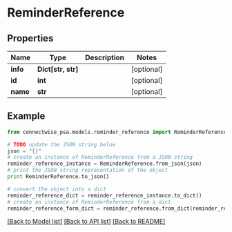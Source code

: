 # ReminderReference


## Properties
Name | Type | Description | Notes
------------ | ------------- | ------------- | -------------
**info** | **Dict[str, str]** |  | [optional] 
**id** | **int** |  | [optional] 
**name** | **str** |  | [optional] 

## Example

```python
from connectwise_psa.models.reminder_reference import ReminderReference

# TODO update the JSON string below
json = "{}"
# create an instance of ReminderReference from a JSON string
reminder_reference_instance = ReminderReference.from_json(json)
# print the JSON string representation of the object
print ReminderReference.to_json()

# convert the object into a dict
reminder_reference_dict = reminder_reference_instance.to_dict()
# create an instance of ReminderReference from a dict
reminder_reference_form_dict = reminder_reference.from_dict(reminder_reference_dict)
```
[[Back to Model list]](../README.md#documentation-for-models) [[Back to API list]](../README.md#documentation-for-api-endpoints) [[Back to README]](../README.md)


